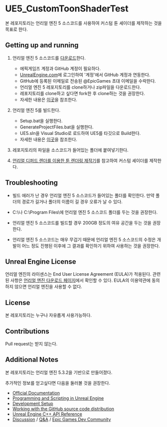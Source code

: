 # UE5_CustomToonShaderTest

본 레포지토리는 언리얼 엔진 5 소스코드를 사용하여 커스텀 툰 셰이더를 제작하는 것을 목표로 한다.

## Getting up and running

1. 언리얼 엔진 5 소스코드를 [다운로드](https://github.com/EpicGames/UnrealEngine)한다.

    - 에픽게임즈 계정과 GitHub 계정이 필요하다.
    - [UnrealEngine.com](https://www.unrealengine.com/ko)에 로그인하여 '계정'에서 GitHub 계정과 연동한다.
    - GitHub에 등록된 이메일로 전송된 @EpicGames 초대 이메일을 수락한다.
    - 언리얼 엔진 5 레포지토리를 clone하거나 zip파일을 다운로드한다.
    - 레포지토리를 clone하고 싶다면 fork한 후 clone하는 것을 권장한다.
    - 자세한 내용은 [이곳](https://www.unrealengine.com/ko/ue-on-github)을 참조한다.

2. 언리얼 엔진 5를 빌드한다.
    - Setup.bat을 실행한다.
    - GenerateProjectFiles.bat을 실행한다.
    - UE5.sln을 Visual Studio로 로드하여 UE5를 타깃으로 Build한다.
    - 자세한 내용은 [이곳](https://docs.unrealengine.com/5.3/ko/downloading-unreal-engine-source-code/)을 참조한다.

3. 레포지토리의 파일을 소스코드가 들어있는 폴더에 붙여넣기한다.

4. [언리얼 디퍼드 렌더를 이용한 툰 렌더링 제작기](https://epiclounge.co.kr/contents/replay_view.php?idx=1270)를 참고하여 커스텀 셰이더를 제작한다.

## Troubleshooting

- 빌드 에러가 난 경우 언리얼 엔진 5 소스코드가 들어있는 폴더를 확인한다. 만약 폴더의 경로가 길거나 폴더의 이름이 길 경우 오류가 날 수 있다.

- C:\나 C:\Program Files\에 언리얼 엔진 5 소스코드 폴더를 두는 것을 권장한다.

- 언리얼 엔진 5 소스코드를 빌드할 경우 200GB 정도의 여유 공간을 두는 것을 권장한다.

- 언리얼 엔진 5 소스코드는 매우 무겁기 때문에 언리얼 엔진 5 소스코드의 수정은 개발이 어느 정도 진행된 이후에 그 결과를 확인하기 위하여 사용하는 것을 권장한다.

## Unreal Engine License

언리얼 엔진의 라이센스는 End User License Agreement (EULA)가 적용된다. 관련된 사항은 [언리얼 엔진 다운로드 페이지](https://www.unrealengine.com/ko/download)에서 확인할 수 있다. EULA의 이용약관에 동의하지 않으면 언리얼 엔진을 사용할 수 없다.

## License

본 레포지토리는 누구나 자유롭게 사용가능하다.

## Contributions

Pull request는 받지 않는다.

## Additional Notes

본 레포지토리는 언리얼 엔진 5.3.2을 기반으로 만들어졌다.

추가적인 정보를 얻고싶다면 다음을 둘러볼 것을 권장한다.
- [Official Documentation](https://docs.unrealengine.com)
- [Programming and Scripting in Unreal Engine](https://docs.unrealengine.com/unreal-engine-programming-and-scripting)
- [Development Setup](https://docs.unrealengine.com/setting-up-your-development-environment-for-cplusplus-in-unreal-engine/)
- [Working with the GitHub source code distribution](https://docs.unrealengine.com/downloading-unreal-engine-source-code)
- [Unreal Engine C++ API Reference](https://docs.unrealengine.com/API)
- [Discussion](https://forums.unrealengine.com/latest?exclude_tag=question) / [Q&A](https://forums.unrealengine.com/tag/question) / [Epic Games Dev Community](https://dev.epicgames.com/community/)